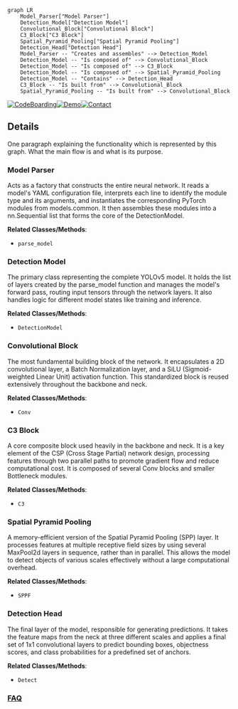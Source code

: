 ```mermaid
graph LR
    Model_Parser["Model Parser"]
    Detection_Model["Detection Model"]
    Convolutional_Block["Convolutional Block"]
    C3_Block["C3 Block"]
    Spatial_Pyramid_Pooling["Spatial Pyramid Pooling"]
    Detection_Head["Detection Head"]
    Model_Parser -- "Creates and assembles" --> Detection_Model
    Detection_Model -- "Is composed of" --> Convolutional_Block
    Detection_Model -- "Is composed of" --> C3_Block
    Detection_Model -- "Is composed of" --> Spatial_Pyramid_Pooling
    Detection_Model -- "Contains" --> Detection_Head
    C3_Block -- "Is built from" --> Convolutional_Block
    Spatial_Pyramid_Pooling -- "Is built from" --> Convolutional_Block
```

[![CodeBoarding](https://img.shields.io/badge/Generated%20by-CodeBoarding-9cf?style=flat-square)](https://github.com/CodeBoarding/GeneratedOnBoardings)[![Demo](https://img.shields.io/badge/Try%20our-Demo-blue?style=flat-square)](https://www.codeboarding.org/demo)[![Contact](https://img.shields.io/badge/Contact%20us%20-%20contact@codeboarding.org-lightgrey?style=flat-square)](mailto:contact@codeboarding.org)

## Details

One paragraph explaining the functionality which is represented by this graph. What the main flow is and what is its purpose.

### Model Parser
Acts as a factory that constructs the entire neural network. It reads a model's YAML configuration file, interprets each line to identify the module type and its arguments, and instantiates the corresponding PyTorch modules from models.common. It then assembles these modules into a nn.Sequential list that forms the core of the DetectionModel.


**Related Classes/Methods**:

- `parse_model`


### Detection Model
The primary class representing the complete YOLOv5 model. It holds the list of layers created by the parse_model function and manages the model's forward pass, routing input tensors through the network layers. It also handles logic for different model states like training and inference.


**Related Classes/Methods**:

- `DetectionModel`


### Convolutional Block
The most fundamental building block of the network. It encapsulates a 2D convolutional layer, a Batch Normalization layer, and a SiLU (Sigmoid-weighted Linear Unit) activation function. This standardized block is reused extensively throughout the backbone and neck.


**Related Classes/Methods**:

- `Conv`


### C3 Block
A core composite block used heavily in the backbone and neck. It is a key element of the CSP (Cross Stage Partial) network design, processing features through two parallel paths to promote gradient flow and reduce computational cost. It is composed of several Conv blocks and smaller Bottleneck modules.


**Related Classes/Methods**:

- `C3`


### Spatial Pyramid Pooling
A memory-efficient version of the Spatial Pyramid Pooling (SPP) layer. It processes features at multiple receptive field sizes by using several MaxPool2d layers in sequence, rather than in parallel. This allows the model to detect objects of various scales effectively without a large computational overhead.


**Related Classes/Methods**:

- `SPPF`


### Detection Head
The final layer of the model, responsible for generating predictions. It takes the feature maps from the neck at three different scales and applies a final set of 1x1 convolutional layers to predict bounding boxes, objectness scores, and class probabilities for a predefined set of anchors.


**Related Classes/Methods**:

- `Detect`




### [FAQ](https://github.com/CodeBoarding/GeneratedOnBoardings/tree/main?tab=readme-ov-file#faq)